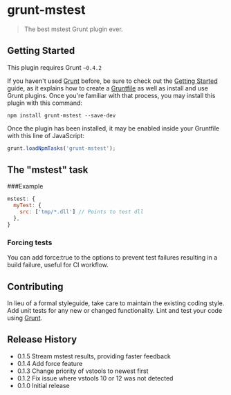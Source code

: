 # grunt-mstest

> The best mstest Grunt plugin ever.

## Getting Started
This plugin requires Grunt `~0.4.2`

If you haven't used [Grunt](http://gruntjs.com/) before, be sure to check out the [Getting Started](http://gruntjs.com/getting-started) guide, as it explains how to create a [Gruntfile](http://gruntjs.com/sample-gruntfile) as well as install and use Grunt plugins. Once you're familiar with that process, you may install this plugin with this command:

```shell
npm install grunt-mstest --save-dev
```

Once the plugin has been installed, it may be enabled inside your Gruntfile with this line of JavaScript:

```js
grunt.loadNpmTasks('grunt-mstest');
```

## The "mstest" task

###Example

```javascript
mstest: {
  myTest: {
    src: ['tmp/*.dll'] // Points to test dll
  },
}
```

### Forcing tests
You can add force:true to the options to prevent test failures resulting in a build failure, useful for CI workflow.


## Contributing
In lieu of a formal styleguide, take care to maintain the existing coding style. Add unit tests for any new or changed functionality. Lint and test your code using [Grunt](http://gruntjs.com/).

## Release History
- 0.1.5 Stream mstest results, providing faster feedback
- 0.1.4 Add force feature
- 0.1.3 Change priority of vstools to newest first
- 0.1.2 Fix issue where vstools 10 or 12 was not detected
- 0.1.0 Initial release
